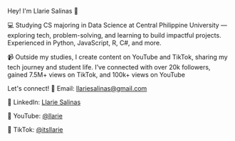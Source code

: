 Hey! I'm Llarie Salinas 👋

💻 Studying CS majoring in Data Science at Central Philippine University — exploring tech, problem-solving, and learning to build impactful projects. Experienced in Python, JavaScript, R, C#, and more.

📹 Outside my studies, I create content on YouTube and TikTok, sharing my tech journey and student life. I’ve connected with over 20k followers, gained 7.5M+ views on TikTok, and 100k+ views on YouTube

Let's connect!
📧 Email: llariesalinas@gmail.com

🔗 LinkedIn: [Llarie Salinas](https://www.linkedin.com/in/llariesalinas/)

🎥 YouTube: [@llarie](https://www.youtube.com/@llarie)

📱 TikTok: [@itsllarie](https://www.tiktok.com/@itsllarie)
